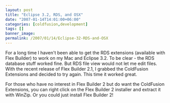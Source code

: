 ```yaml
---
layout: post
title: "Eclipse 3.2, RDS, and OSX"
date: "2007-01-14T14:01:00+06:00"
categories: [coldfusion,development]
tags: []
banner_image: 
permalink: /2007/01/14/Eclipse-32-RDS-and-OSX
---
```


For a long time I haven't been able to get the RDS extensions (available with Flex Builder) to work on my Mac and Eclipse 3.2. To be clear - the RDS database stuff worked fine. But RDS file view would not let me edit files. With the recent release of Flex Builder 2.1, I grabbed the ColdFusion Extensions and decided to try again. This time it worked great.

For those who have no interest in Flex Builder 2 but do want the ColdFusion Extensions, you can right click on the Flex Builder 2 installer and extract it with WinZip. Or you could just install Flex Builder 2!